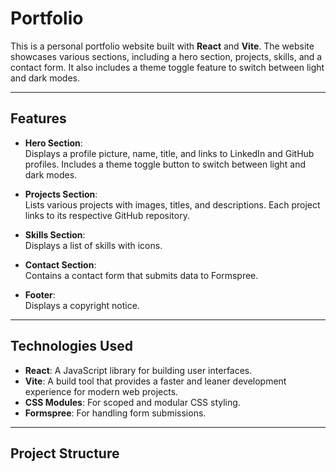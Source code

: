 # Portfolio

This is a personal portfolio website built with **React** and **Vite**. The website showcases various sections, including a hero section, projects, skills, and a contact form. It also includes a theme toggle feature to switch between light and dark modes.

---

## Features

- **Hero Section**:  
  Displays a profile picture, name, title, and links to LinkedIn and GitHub profiles. Includes a theme toggle button to switch between light and dark modes.

- **Projects Section**:  
  Lists various projects with images, titles, and descriptions. Each project links to its respective GitHub repository.

- **Skills Section**:  
  Displays a list of skills with icons.

- **Contact Section**:  
  Contains a contact form that submits data to Formspree.

- **Footer**:  
  Displays a copyright notice.

---

## Technologies Used

- **React**: A JavaScript library for building user interfaces.
- **Vite**: A build tool that provides a faster and leaner development experience for modern web projects.
- **CSS Modules**: For scoped and modular CSS styling.
- **Formspree**: For handling form submissions.

---

## Project Structure

